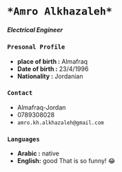 # `*Amro Alkhazaleh*`
##### *Electrical Engineer*

### `Presonal Profile`
+ **place of birth :** Almafraq
+ **Date of birth  :** 23/4/1996
+ **Nationality    :** Jordanian

### `Contact`
+  Almafraq-Jordan
+  0789308028
+ `amro.kh.alkhazaleh@gmail.com`

### `Languages`
+  **Arabic :** native
+  **English:** good
That is so funny! :joy:

